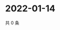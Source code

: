 # 2022-01-14

共 0 条

<!-- BEGIN WEIBO -->
<!-- 最后更新时间 Fri Jan 14 2022 05:13:40 GMT+0800 (China Standard Time) -->

<!-- END WEIBO -->
